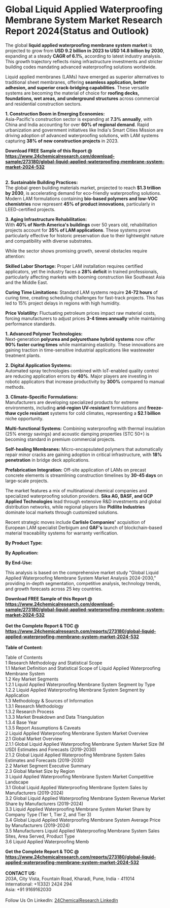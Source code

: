 <h1>Global Liquid Applied Waterproofing Membrane System Market Research Report 2024(Status and Outlook)</h1><p>The global <strong>liquid applied waterproofing membrane system market</strong> is projected to grow from <strong>USD 9.2 billion in 2023 to USD 14.8 billion by 2030</strong>, expanding at a steady <strong>CAGR of 6.1%</strong>, according to latest industry analysis. This growth trajectory reflects rising infrastructure investments and stricter building codes mandating advanced waterproofing solutions worldwide.</p><p>Liquid applied membranes (LAMs) have emerged as superior alternatives to traditional sheet membranes, offering <strong>seamless application, better adhesion, and superior crack-bridging capabilities</strong>. These versatile systems are becoming the material of choice for <strong>roofing decks, foundations, wet areas, and underground structures</strong> across commercial and residential construction sectors.</p><p><strong>1. Construction Boom in Emerging Economies:</strong><br>
Asia-Pacific's construction sector is expanding at <strong>7.3% annually</strong>, with China and India accounting for over <strong>60% of regional demand</strong>. Rapid urbanization and government initiatives like India's Smart Cities Mission are driving adoption of advanced waterproofing solutions, with LAM systems capturing <strong>38% of new construction projects</strong> in 2023.</p><div><b>Download FREE Sample of this Report @ 
            <a href="https://www.24chemicalresearch.com/download-sample/273180/global-liquid-applied-waterproofing-membrane-system-market-2024-532">
            https://www.24chemicalresearch.com/download-sample/273180/global-liquid-applied-waterproofing-membrane-system-market-2024-532</a></b></div><br><p><strong>2. Sustainable Building Practices:</strong><br>
The global green building materials market, projected to reach <strong>$1.3 trillion by 2030</strong>, is accelerating demand for eco-friendly waterproofing solutions. Modern LAM formulations containing <strong>bio-based polymers and low-VOC chemistries</strong> now represent <strong>45% of product innovations</strong>, particularly in LEED-certified projects.</p><p><strong>3. Aging Infrastructure Rehabilitation:</strong><br>
With <strong>40% of North America's buildings</strong> over 50 years old, rehabilitation projects account for <strong>35% of LAM applications</strong>. These systems prove particularly effective for historic preservation due to their lightweight nature and compatibility with diverse substrates.</p><p>While the sector shows promising growth, several obstacles require attention:</p><p><strong>Skilled Labor Shortage:</strong> Proper LAM installation requires certified applicators, yet the industry faces a <strong>28% deficit</strong> in trained professionals, particularly affecting markets with booming construction like Southeast Asia and the Middle East.</p><p><strong>Curing Time Limitations:</strong> Standard LAM systems require <strong>24-72 hours</strong> of curing time, creating scheduling challenges for fast-track projects. This has led to 15% project delays in regions with high humidity.</p><p><strong>Price Volatility:</strong> Fluctuating petroleum prices impact raw material costs, forcing manufacturers to adjust prices <strong>3-4 times annually</strong> while maintaining performance standards.</p><p><strong>1. Advanced Polymer Technologies:</strong><br>
Next-generation <strong>polyurea and polyurethane hybrid systems</strong> now offer <strong>90% faster curing times</strong> while maintaining elasticity. These innovations are gaining traction in time-sensitive industrial applications like wastewater treatment plants.</p><p><strong>2. Digital Application Systems:</strong><br>
Automated spray technologies combined with IoT-enabled quality control are reducing application errors by <strong>40%</strong>. Major players are investing in robotic applicators that increase productivity by <strong>300%</strong> compared to manual methods.</p><p><strong>3. Climate-Specific Formulations:</strong><br>
Manufacturers are developing specialized products for extreme environments, including <strong>arid-region UV-resistant</strong> formulations and <strong>freeze-thaw cycle resistant</strong> systems for cold climates, representing a <strong>$2.1 billion</strong> niche opportunity.</p><p><strong>Multi-functional Systems:</strong> Combining waterproofing with thermal insulation (25% energy savings) and acoustic damping properties (STC 50+) is becoming standard in premium commercial projects.</p><p><strong>Self-healing Membranes:</strong> Micro-encapsulated polymers that automatically repair minor cracks are gaining adoption in critical infrastructure, with <strong>18% penetration</strong> in bridge deck applications.</p><p><strong>Prefabrication Integration:</strong> Off-site application of LAMs on precast concrete elements is streamlining construction timelines by <strong>30-45 days</strong> on large-scale projects.</p><p>The market features a mix of multinational chemical companies and specialized waterproofing solution providers. <strong>Sika AG, BASF, and GCP Applied Technologies</strong> lead through extensive R&amp;D investments and global distribution networks, while regional players like <strong>Pidilite Industries</strong> dominate local markets through customized solutions.</p><p>Recent strategic moves include <strong>Carlisle Companies'</strong> acquisition of European LAM specialist Derbigum and <strong>GAF's</strong> launch of blockchain-based material traceability systems for warranty verification.</p><p><strong>By Product Type:</strong></p><p><strong>By Application:</strong></p><p><strong>By End-Use:</strong></p><p>This analysis is based on the comprehensive market study "Global Liquid Applied Waterproofing Membrane System Market Analysis 2024-2030," providing in-depth segmentation, competitive analysis, technology trends, and growth forecasts across 25 key countries.</p><div><b>Download FREE Sample of this Report @ 
            <a href="https://www.24chemicalresearch.com/download-sample/273180/global-liquid-applied-waterproofing-membrane-system-market-2024-532">
            https://www.24chemicalresearch.com/download-sample/273180/global-liquid-applied-waterproofing-membrane-system-market-2024-532</a></b></div><br><div><b>Get the Complete Report & TOC @ 
            <a href="https://www.24chemicalresearch.com/reports/273180/global-liquid-applied-waterproofing-membrane-system-market-2024-532">
            https://www.24chemicalresearch.com/reports/273180/global-liquid-applied-waterproofing-membrane-system-market-2024-532</a></b></div><br>
            <b>Table of Content:</b><p>Table of Contents<br />
1 Research Methodology and Statistical Scope<br />
1.1 Market Definition and Statistical Scope of Liquid Applied Waterproofing Membrane System<br />
1.2 Key Market Segments<br />
1.2.1 Liquid Applied Waterproofing Membrane System Segment by Type<br />
1.2.2 Liquid Applied Waterproofing Membrane System Segment by Application<br />
1.3 Methodology & Sources of Information<br />
1.3.1 Research Methodology<br />
1.3.2 Research Process<br />
1.3.3 Market Breakdown and Data Triangulation<br />
1.3.4 Base Year<br />
1.3.5 Report Assumptions & Caveats<br />
2 Liquid Applied Waterproofing Membrane System Market Overview<br />
2.1 Global Market Overview<br />
2.1.1 Global Liquid Applied Waterproofing Membrane System Market Size (M USD) Estimates and Forecasts (2019-2030)<br />
2.1.2 Global Liquid Applied Waterproofing Membrane System Sales Estimates and Forecasts (2019-2030)<br />
2.2 Market Segment Executive Summary<br />
2.3 Global Market Size by Region<br />
3 Liquid Applied Waterproofing Membrane System Market Competitive Landscape<br />
3.1 Global Liquid Applied Waterproofing Membrane System Sales by Manufacturers (2019-2024)<br />
3.2 Global Liquid Applied Waterproofing Membrane System Revenue Market Share by Manufacturers (2019-2024)<br />
3.3 Liquid Applied Waterproofing Membrane System Market Share by Company Type (Tier 1, Tier 2, and Tier 3)<br />
3.4 Global Liquid Applied Waterproofing Membrane System Average Price by Manufacturers (2019-2024)<br />
3.5 Manufacturers Liquid Applied Waterproofing Membrane System Sales Sites, Area Served, Product Type<br />
3.6 Liquid Applied Waterproofing Memb</p><div><b>Get the Complete Report & TOC @ 
            <a href="https://www.24chemicalresearch.com/reports/273180/global-liquid-applied-waterproofing-membrane-system-market-2024-532">
            https://www.24chemicalresearch.com/reports/273180/global-liquid-applied-waterproofing-membrane-system-market-2024-532</a></b></div><br><b>CONTACT US:</b><br>
            203A, City Vista, Fountain Road, Kharadi, Pune, India - 411014<br>
            International: +1(332) 2424 294<br>
            Asia: +91 9169162030 <br><br>
            Follow Us On LinkedIn: <a href="https://www.linkedin.com/company/24chemicalresearch/">24ChemicalResearch LinkedIn</a>